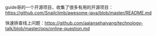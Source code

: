  guide哥的一个开源项目，收集了很多有用的开源项目：https://github.com/Snailclimb/awesome-java/blob/master/README.md

快速排查线上问题：<https://github.com/aalansehaiyang/technology-talk/blob/master/ops/online-question.md>

